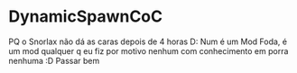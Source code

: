 # DynamicSpawnCoC
PQ o Snorlax não dá as caras depois de 4 horas D:
Num é um Mod Foda, é um mod qualquer q eu fiz por motivo nenhum com conhecimento em porra nenhuma :D Passar bem
